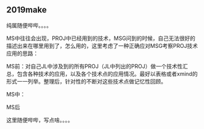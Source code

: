 ## 2019make

纯属随便哔哔。。。。

MS中往往会出现，PROJ中已经用到的技术，MSG问到的时候，自己无法很好的描述出来在哪里用到了，怎么用的，这里考虑了一种正确应对MSG考察PROJ技术应用的思路：

MS前：对自己JL中涉及到的所有PROJ（JL中列出的PROJ）做一个技术性汇总，包含各种技术的应用，以及各个技术点的应用情况。最好以表格或者xmind的形式一一列举。整理后，针对性的不断对这些技术点做记忆性回顾。

MS中：

MS后

这里随便哔哔，写点啥。。。。

